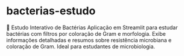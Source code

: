 # bacterias-estudo
🦠 Estudo Interativo de Bactérias Aplicação em Streamlit para estudar bactérias com filtros por coloração de Gram e morfologia. Exibe informações detalhadas e resumos sobre resistência microbiana e coloração de Gram. Ideal para estudantes de microbiologia.
